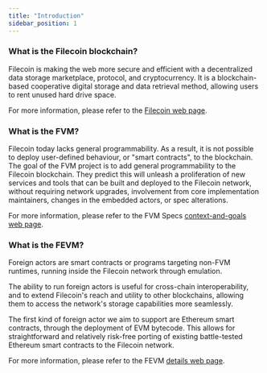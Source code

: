 ```yaml
---
title: "Introduction"
sidebar_position: 1
---
```


### What is the Filecoin blockchain?
Filecoin is making the web more secure and efficient with a decentralized data storage marketplace, protocol, and cryptocurrency.
It is a blockchain-based cooperative digital storage and data retrieval method, allowing users to rent unused hard drive space.

For more information, please refer to the [Filecoin web page](https://filecoin.io).

### What is the FVM?
Filecoin today lacks general programmability. As a result, it is not possible to deploy user-defined behaviour, or "smart contracts", to the blockchain. The goal of the FVM project is to add general programmability to the Filecoin blockchain.
They predict this will unleash a proliferation of new services and tools that can be built and deployed to the Filecoin network, without requiring network upgrades, involvement from core implementation maintainers, changes in the embedded actors, or spec alterations.

For more information, please refer to the FVM Specs [context-and-goals web page](https://github.com/filecoin-project/fvm-specs#context-and-goals).

### What is the FEVM?
Foreign actors are smart contracts or programs targeting non-FVM runtimes, running inside the Filecoin network through emulation.

The ability to run foreign actors is useful for cross-chain interoperability, and to extend Filecoin's reach and utility to other blockchains, allowing them to access the network's storage capabilities more seamlessly.

The first kind of foreign actor we aim to support are Ethereum smart contracts, through the deployment of EVM bytecode. This allows for straightforward and relatively risk-free porting of existing battle-tested Ethereum smart contracts to the Filecoin network.

For more information, please refer to the FEVM [details web page](https://github.com/filecoin-project/FIPs/blob/master/FIPS/fip-0030.md#foreign-actors).
